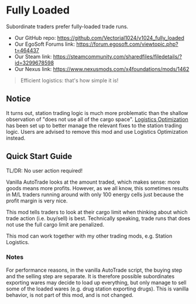 # Fully Loaded
Subordinate traders prefer fully-loaded trade runs.

- Our GitHub repo: https://github.com/Vectorial1024/v1024_fully_loaded
- Our EgoSoft Forums link: https://forum.egosoft.com/viewtopic.php?t=464437
- Our Steam link: https://steamcommunity.com/sharedfiles/filedetails/?id=3299678598
- Our Nexus link: https://www.nexusmods.com/x4foundations/mods/1462

> Efficient logistics: that's how simple it is!

## Notice
It turns out, station trading logic is much more problematic than the shallow observation of "does not use all of the cargo space".
[Logistics Optimization](https://github.com/Vectorial1024/v1024_logistics_optimization) has been set up to better manage the relevant fixes to the station trading logic. Users are advised to remove this mod and use Logistics Optimization instead.

## Quick Start Guide
TL/DR: No user action required!

Vanilla AutoTrade looks at the amount traded, which makes sense: more goods means more profits. However, as we all know, this sometimes results in M/L traders running around with only 100 energy cells just because the profit margin is very nice.

This mod tells traders to look at their cargo limit when thinking about which trade action (i.e. buy/sell) is best. Technically speaking, trade runs that does not use the full cargo limit are penalized.

This mod can work together with my other trading mods, e.g. Station Logistics.

### Notes
For performance reasons, in the vanilla AutoTrade script, the buying step and the selling step are separate. It is therefore possible subordinates exporting wares may decide to load up everything, but only manage to sell some of the loaded wares (e.g. drug station exporting drugs). This is vanilla behavior, is not part of this mod, and is not changed.
